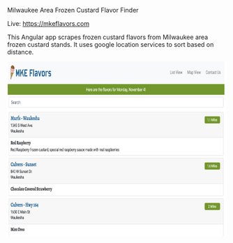 Milwaukee Area Frozen Custard Flavor Finder

Live: https://mkeflavors.com

This Angular app scrapes frozen custard flavors from Milwaukee area frozen custard stands.  It uses google location services to sort based on distance.  

<img src="mkeflavors.png" height="400">

